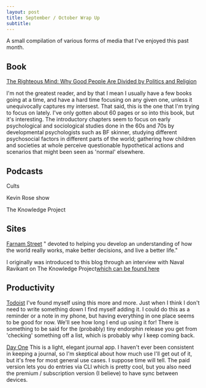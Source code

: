 ```yaml
---
layout: post
title: September / October Wrap Up
subtitle: 
---
```


A small compilation of various forms of media that I've enjoyed this past month.

## Book

[The Righteous Mind: Why Good People Are Divided by Politics and Religion](https://www.amazon.com/Righteous-Mind-Divided-Politics-Religion/dp/0307455777)

I'm not the greatest reader, and by that I mean I usually have a few books going at a time, and have a hard time focusing on any given one, unless it unequivocally captures my intersest.  That said,  this is the one that I'm trying to focus on lately.  I've only gotten about 60 pages or so into this book, but it's interesting.  The introductory chapters seem to focus on early psychological and sociological studies done in the 60s and 70s by developmental psychologists such as BF skinner, studying different psychosocial factors in different parts of the world; gathering how children and societies at whole perceive questionable hypothetical actions and scenarios that might been seen as 'normal' elsewhere.

## Podcasts

Cults

Kevin Rose show

The Knowledge Project

## Sites

[Farnam Street](https://www.farnamstreetblog.com/)
" devoted to helping you develop an understanding of how the world really works, make better decisions, and live a better life."

I originally was introduced to this blog through an interview with Naval Ravikant on The Knowledge Project[which can be found here](https://www.farnamstreetblog.com/wp-content/uploads/2017/02/Naval-Ravikant-TKP.pdf)

## Productivity

[Todoist](https://todoist.com)
I've found myself using this more and more.  Just when I think I don't need to write something down I find myself adding it.  I could do this as a reminder or a note in my phone, but having everything in one place seems to be good for now.  We'll see how long I end up using it for!  There is something to be said for the (probably) tiny endorphin release you get from 'checking' something off a list, which is probably why I keep coming back.

[Day One](https://dayoneapp.com)
This is a light, elegant journal app.  I haven't ever been consistent in keeping a journal, so I'm skeptical about how much use I'll get out of it, but it's free for most general use cases.  I suppose time will tell.  The paid version lets you do entries via CLI which is pretty cool, but you also need the premium / subscription version (I believe) to have sync between devices.
